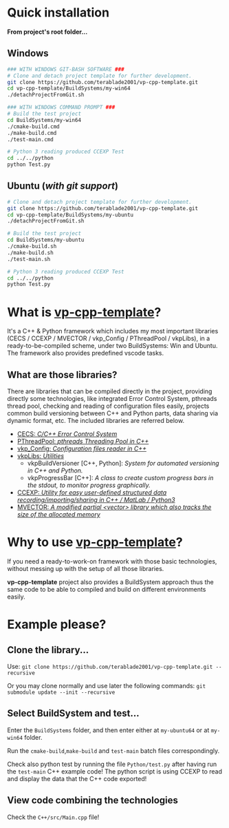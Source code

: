 # Quick **installation**

**From project's root folder...**

## Windows
```bash
### WITH WINDOWS GIT-BASH SOFTWARE ###
# Clone and detach project template for further development.
git clone https://github.com/terablade2001/vp-cpp-template.git
cd vp-cpp-template/BuildSystems/my-win64
./detachProjectFromGit.sh

### WITH WINDOWS COMMAND PROMPT ###
# Build the test project
cd BuildSystems/my-win64
./cmake-build.cmd
./make-build.cmd
./test-main.cmd

# Python 3 reading produced CCEXP Test
cd ../../python
python Test.py
```
## Ubuntu (*with git support*)
```bash
# Clone and detach project template for further development.
git clone https://github.com/terablade2001/vp-cpp-template.git
cd vp-cpp-template/BuildSystems/my-ubuntu
./detachProjectFromGit.sh

# Build the test project
cd BuildSystems/my-ubuntu
./cmake-build.sh
./make-build.sh
./test-main.sh

# Python 3 reading produced CCEXP Test
cd ../../python
python Test.py
```

# **What** is <u>vp-cpp-template</u>?

It's a C++ & Python framework which includes my most important libraries (CECS / CCEXP / 
MVECTOR / vkp_Config / PThreadPool / vkpLibs), in a ready-to-be-compiled scheme, under two BuildSystems: Win and Ubuntu. The framework also provides predefined vscode tasks.

## What are those libraries?

There are libraries that can be compiled directly in the project, providing directly some technologies, like integrated Error Control System, pthreads thread pool, checking and reading of configuration files easily, projects common build versioning between C++ and Python parts, data sharing via dynamic format, etc. The included libraries are referred below. 

* [CECS: *C/C++ Error Control System*](https://github.com/terablade2001/CECS)
* [PThreadPool: *pthreads Threading Pool in C++*](https://github.com/terablade2001/PThreadPool)
* [vkp_Config: *Configuration files reader in C++*](https://github.com/terablade2001/vkp_Config)
* [vkpLibs: *Utilities*](https://github.com/terablade2001/vkpLibs)
  * vkpBuildVersioner [C++, Python]: *System for automated versioning in C++ and Python.*
  * vkpProgressBar [C++]: *A class to create custom progress bars in the stdout, to monitor progress graphically.*
* [CCEXP: *Utility for easy user-defined structured data recording/importing/sharing in C++ / MatLab / Python3*](https://github.com/terablade2001/CCEXP)
* [MVECTOR: *A modified partial \<vector\> library which also tracks the size of the allocated memory*](https://github.com/terablade2001/MVECTOR) 

# **Why** to use <u>vp-cpp-template</u>?

If you need a ready-to-work-on framework with those basic technologies, without messing up with the setup of all those libraries.

**vp-cpp-template** project also provides a BuildSystem approach thus the same code to be able to compiled and build on different environments easily.

# **Example** please?

## Clone the library...

Use: `git clone https://github.com/terablade2001/vp-cpp-template.git --recursive`

Or you may clone normally and use later the following commands: `git submodule update --init --recursive`

## Select BuildSystem and test...

Enter the `BuildSystems` folder, and then enter either at `my-ubuntu64` or at `my-win64` folder.

Run the `cmake-build`,`make-build` and `test-main` batch files correspondingly.

Check also python test by running the file `Python/test.py` after having run the `test-main` C++ example code! The python script is using CCEXP to read and display the data that the C++ code exported! 

## View code combining the technologies

Check the `C++/src/Main.cpp` file!